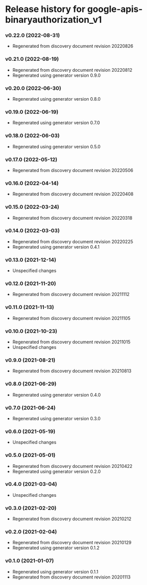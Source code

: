 # Release history for google-apis-binaryauthorization_v1

### v0.22.0 (2022-08-31)

* Regenerated from discovery document revision 20220826

### v0.21.0 (2022-08-19)

* Regenerated from discovery document revision 20220812
* Regenerated using generator version 0.9.0

### v0.20.0 (2022-06-30)

* Regenerated using generator version 0.8.0

### v0.19.0 (2022-06-19)

* Regenerated using generator version 0.7.0

### v0.18.0 (2022-06-03)

* Regenerated using generator version 0.5.0

### v0.17.0 (2022-05-12)

* Regenerated from discovery document revision 20220506

### v0.16.0 (2022-04-14)

* Regenerated from discovery document revision 20220408

### v0.15.0 (2022-03-24)

* Regenerated from discovery document revision 20220318

### v0.14.0 (2022-03-03)

* Regenerated from discovery document revision 20220225
* Regenerated using generator version 0.4.1

### v0.13.0 (2021-12-14)

* Unspecified changes

### v0.12.0 (2021-11-20)

* Regenerated from discovery document revision 20211112

### v0.11.0 (2021-11-13)

* Regenerated from discovery document revision 20211105

### v0.10.0 (2021-10-23)

* Regenerated from discovery document revision 20211015
* Unspecified changes

### v0.9.0 (2021-08-21)

* Regenerated from discovery document revision 20210813

### v0.8.0 (2021-06-29)

* Regenerated using generator version 0.4.0

### v0.7.0 (2021-06-24)

* Regenerated using generator version 0.3.0

### v0.6.0 (2021-05-19)

* Unspecified changes

### v0.5.0 (2021-05-01)

* Regenerated from discovery document revision 20210422
* Regenerated using generator version 0.2.0

### v0.4.0 (2021-03-04)

* Unspecified changes

### v0.3.0 (2021-02-20)

* Regenerated from discovery document revision 20210212

### v0.2.0 (2021-02-04)

* Regenerated from discovery document revision 20210129
* Regenerated using generator version 0.1.2

### v0.1.0 (2021-01-07)

* Regenerated using generator version 0.1.1
* Regenerated from discovery document revision 20201113

